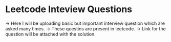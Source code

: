 # Leetcode Inteview Questions
 
 -> Here I will be uploading basic but important interview question which are asked many times.
 -> These questins are present in leetcode. 
 -> Link for the question will be attached with the solution. 
